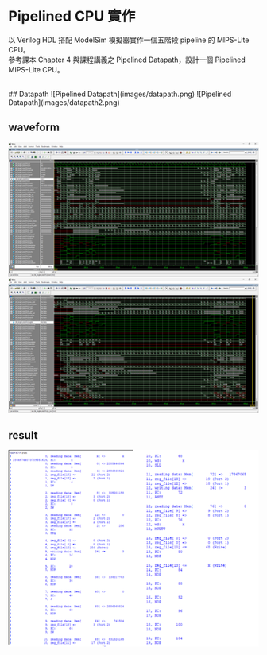 
# Pipelined CPU 實作

以 Verilog HDL 搭配 ModelSim 模擬器實作一個五階段 pipeline 的 MIPS-Lite CPU。  
參考課本 Chapter 4 與課程講義之 Pipelined Datapath，設計一個 Pipelined 
MIPS-Lite CPU。

<br>
## Datapath
![Pipelined Datapath](images/datapath.png)
![Pipelined Datapath](images/datapath2.png)

  
## waveform
![waveform](images/waveform.png)
![waveform](images/waveform2.png)

## result
![result](images/result.png)
